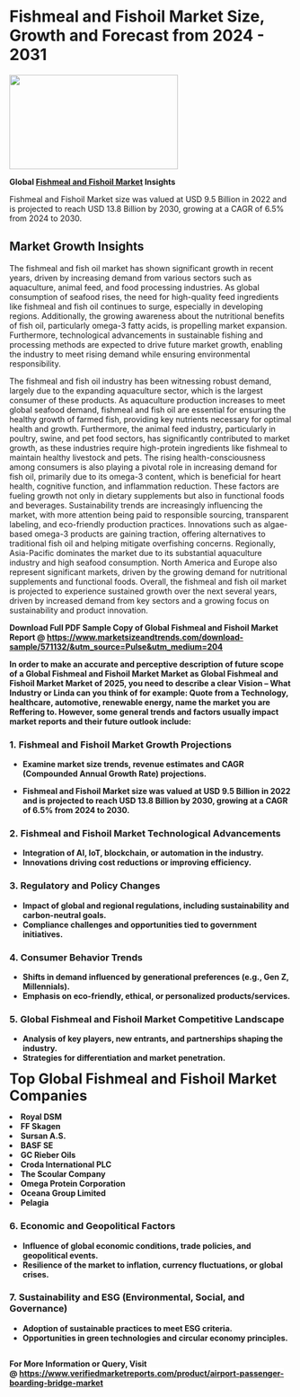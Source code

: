 <H1>Fishmeal and Fishoil Market Size, Growth and Forecast from 2024 - 2031</H1><img class="aligncenter size-medium wp-image-584254" src="https://thirdeyenews.in/wp-content/uploads/2024/09/Global-Market-Research-300x168.jpeg" alt="" width="300" height="168" /><p><strong>Global&nbsp;<a href="https://www.marketsizeandtrends.com/download-sample/571132/&amp;utm_source=Pulse&amp;utm_medium=204">Fishmeal and Fishoil Market</a> Insights</strong></p><p>Fishmeal and Fishoil Market size was valued at USD 9.5 Billion in 2022 and is projected to reach USD 13.8 Billion by 2030, growing at a CAGR of 6.5% from 2024 to 2030.</p><p><h2>Market Growth Insights</h2> <p>The fishmeal and fish oil market has shown significant growth in recent years, driven by increasing demand from various sectors such as aquaculture, animal feed, and food processing industries. As global consumption of seafood rises, the need for high-quality feed ingredients like fishmeal and fish oil continues to surge, especially in developing regions. Additionally, the growing awareness about the nutritional benefits of fish oil, particularly omega-3 fatty acids, is propelling market expansion. Furthermore, technological advancements in sustainable fishing and processing methods are expected to drive future market growth, enabling the industry to meet rising demand while ensuring environmental responsibility.</p> <p><strong></strong></p> <p>The fishmeal and fish oil industry has been witnessing robust demand, largely due to the expanding aquaculture sector, which is the largest consumer of these products. As aquaculture production increases to meet global seafood demand, fishmeal and fish oil are essential for ensuring the healthy growth of farmed fish, providing key nutrients necessary for optimal health and growth. Furthermore, the animal feed industry, particularly in poultry, swine, and pet food sectors, has significantly contributed to market growth, as these industries require high-protein ingredients like fishmeal to maintain healthy livestock and pets. The rising health-consciousness among consumers is also playing a pivotal role in increasing demand for fish oil, primarily due to its omega-3 content, which is beneficial for heart health, cognitive function, and inflammation reduction. These factors are fueling growth not only in dietary supplements but also in functional foods and beverages. Sustainability trends are increasingly influencing the market, with more attention being paid to responsible sourcing, transparent labeling, and eco-friendly production practices. Innovations such as algae-based omega-3 products are gaining traction, offering alternatives to traditional fish oil and helping mitigate overfishing concerns. Regionally, Asia-Pacific dominates the market due to its substantial aquaculture industry and high seafood consumption. North America and Europe also represent significant markets, driven by the growing demand for nutritional supplements and functional foods. Overall, the fishmeal and fish oil market is projected to experience sustained growth over the next several years, driven by increased demand from key sectors and a growing focus on sustainability and product innovation.</p> <p><strong></p><p><span class=""><strong>Download Full PDF Sample Copy of Global Fishmeal and Fishoil Market Report</strong> @ <a href="https://www.marketsizeandtrends.com/download-sample/571132/&amp;utm_source=Pulse&amp;utm_medium=204" target="_blank">https://www.marketsizeandtrends.com/download-sample/571132/&amp;utm_source=Pulse&amp;utm_medium=204</a></span></p><p>In order to make an accurate and perceptive description of future scope of a Global&nbsp;Fishmeal and Fishoil Market Market as Global&nbsp;Fishmeal and Fishoil Market Market of 2025, you need to describe a clear Vision &ndash; What Industry or Linda can you think of for example: Quote from a Technology, healthcare, automotive, renewable energy, name the market you are Reffering to. However, some general trends and factors usually impact market reports and their future outlook include:</p><h3>1.&nbsp;<strong>Fishmeal and Fishoil Market Growth Projections</strong></h3><ul><li>Examine market size trends, revenue estimates and CAGR (Compounded Annual Growth Rate) projections.</li><li><p>Fishmeal and Fishoil Market size was valued at USD 9.5 Billion in 2022 and is projected to reach USD 13.8 Billion by 2030, growing at a CAGR of 6.5% from 2024 to 2030.</p></li></ul><h3>2.&nbsp;<strong>Fishmeal and Fishoil Market Technological Advancements</strong></h3><ul><li>Integration of AI, IoT, blockchain, or automation in the industry.</li><li>Innovations driving cost reductions or improving efficiency.</li></ul><h3>3.&nbsp;<strong>Regulatory and Policy Changes</strong></h3><ul><li>Impact of global and regional regulations, including sustainability and carbon-neutral goals.</li><li>Compliance challenges and opportunities tied to government initiatives.</li></ul><h3>4.&nbsp;<strong>Consumer Behavior Trends</strong></h3><ul><li>Shifts in demand influenced by generational preferences (e.g., Gen Z, Millennials).</li><li>Emphasis on eco-friendly, ethical, or personalized products/services.</li></ul><h3>5.&nbsp;<strong>Global Fishmeal and Fishoil Market Competitive Landscape</strong></h3><ul><li>Analysis of key players, new entrants, and partnerships shaping the industry.</li><li>Strategies for differentiation and market penetration.</li></ul><p data-pm-slice="1 1 []"><span style="color: inherit; font-family: inherit; font-size: 25px;">Top Global Fishmeal and Fishoil Market Companies</span></p><div class="" data-test-id=""><p><li>Royal DSM</li><li> FF Skagen</li><li> Sursan A.S.</li><li> BASF SE</li><li> GC Rieber Oils</li><li> Croda International PLC</li><li> The Scoular Company</li><li> Omega Protein Corporation</li><li> Oceana Group Limited</li><li> Pelagia</li></p></div><h3>6.&nbsp;<strong>Economic and Geopolitical Factors</strong></h3><ul><li>Influence of global economic conditions, trade policies, and geopolitical events.</li><li>Resilience of the market to inflation, currency fluctuations, or global crises.</li></ul><h3>7.&nbsp;<strong>Sustainability and ESG (Environmental, Social, and Governance)</strong></h3><ul><li>Adoption of sustainable practices to meet ESG criteria.</li><li>Opportunities in green technologies and circular economy principles.</li></ul><h2><strong style="font-size: 14px;">For More Information or Query, Visit @&nbsp;</strong><a style="background-color: #ffffff; font-size: 14px;" href="https://www.marketsizeandtrends.com/report/fishmeal-and-fishoil-market/" target="_blank">https://www.verifiedmarketreports.com/product/airport-passenger-boarding-bridge-market</a></h2>
